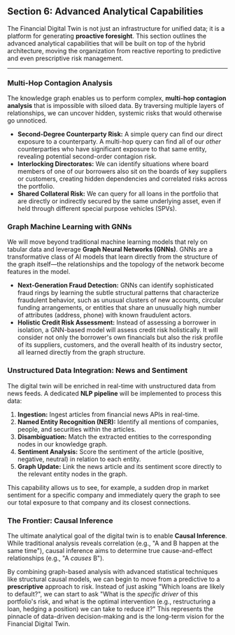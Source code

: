 ## Section 6: Advanced Analytical Capabilities

The Financial Digital Twin is not just an infrastructure for unified data; it is a platform for generating **proactive foresight**. This section outlines the advanced analytical capabilities that will be built on top of the hybrid architecture, moving the organization from reactive reporting to predictive and even prescriptive risk management.

---

### Multi-Hop Contagion Analysis

The knowledge graph enables us to perform complex, **multi-hop contagion analysis** that is impossible with siloed data. By traversing multiple layers of relationships, we can uncover hidden, systemic risks that would otherwise go unnoticed.

*   **Second-Degree Counterparty Risk:** A simple query can find our direct exposure to a counterparty. A multi-hop query can find all of our *other* counterparties who have significant exposure to that same entity, revealing potential second-order contagion risk.
*   **Interlocking Directorates:** We can identify situations where board members of one of our borrowers also sit on the boards of key suppliers or customers, creating hidden dependencies and correlated risks across the portfolio.
*   **Shared Collateral Risk:** We can query for all loans in the portfolio that are directly or indirectly secured by the same underlying asset, even if held through different special purpose vehicles (SPVs).

### Graph Machine Learning with GNNs

We will move beyond traditional machine learning models that rely on tabular data and leverage **Graph Neural Networks (GNNs)**. GNNs are a transformative class of AI models that learn directly from the structure of the graph itself—the relationships and the topology of the network become features in the model.

*   **Next-Generation Fraud Detection:** GNNs can identify sophisticated fraud rings by learning the subtle structural patterns that characterize fraudulent behavior, such as unusual clusters of new accounts, circular funding arrangements, or entities that share an unusually high number of attributes (address, phone) with known fraudulent actors.
*   **Holistic Credit Risk Assessment:** Instead of assessing a borrower in isolation, a GNN-based model will assess credit risk holistically. It will consider not only the borrower's own financials but also the risk profile of its suppliers, customers, and the overall health of its industry sector, all learned directly from the graph structure.

### Unstructured Data Integration: News and Sentiment

The digital twin will be enriched in real-time with unstructured data from news feeds. A dedicated **NLP pipeline** will be implemented to process this data:

1.  **Ingestion:** Ingest articles from financial news APIs in real-time.
2.  **Named Entity Recognition (NER):** Identify all mentions of companies, people, and securities within the articles.
3.  **Disambiguation:** Match the extracted entities to the corresponding nodes in our knowledge graph.
4.  **Sentiment Analysis:** Score the sentiment of the article (positive, negative, neutral) in relation to each entity.
5.  **Graph Update:** Link the news article and its sentiment score directly to the relevant entity nodes in the graph.

This capability allows us to see, for example, a sudden drop in market sentiment for a specific company and immediately query the graph to see our total exposure to that company and its closest connections.

### The Frontier: Causal Inference

The ultimate analytical goal of the digital twin is to enable **Causal Inference**. While traditional analysis reveals correlation (e.g., "A and B happen at the same time"), causal inference aims to determine true cause-and-effect relationships (e.g., "A *causes* B").

By combining graph-based analysis with advanced statistical techniques like structural causal models, we can begin to move from a predictive to a **prescriptive** approach to risk. Instead of just asking "Which loans are likely to default?", we can start to ask "What is the *specific driver* of this portfolio's risk, and what is the optimal intervention (e.g., restructuring a loan, hedging a position) we can take to reduce it?" This represents the pinnacle of data-driven decision-making and is the long-term vision for the Financial Digital Twin.
